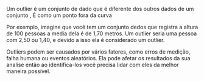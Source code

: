 Um outlier é um conjunto de dado que é diferente dos outros dados de um conjunto , É como um ponto fora da curva 

Por exemplo, imagine que você tem um conjunto dedos que registra a altura de 100 pessoas a media dela é de 1,70 metros. Um outlier seria uma pessoa com 2,50 ou 1,40, e devido a isso ela é considerado um outlier.

Outliers podem ser causados por vários fatores, como erros de medição, falha humana ou eventos aleatórios. Ela pode afetar  os resultados da sua analise então ao identifica-los você precisa lidar com eles da melhor maneira  possível.




